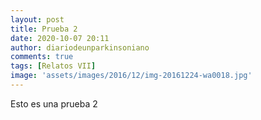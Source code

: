 ```yaml
---
layout: post
title: Prueba 2
date: 2020-10-07 20:11
author: diariodeunparkinsoniano
comments: true
tags: [Relatos VII]
image: 'assets/images/2016/12/img-20161224-wa0018.jpg'
---
```


Esto es una prueba 2
